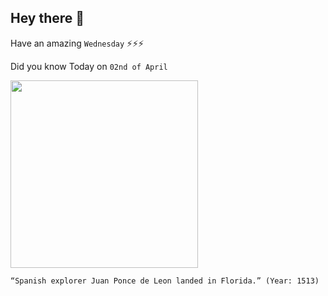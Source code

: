 ## Hey there 👋
Have an amazing `Wednesday` ⚡⚡⚡

Did you know Today on `02nd of April`
 
 [<img src="https://upload.wikimedia.org/wikipedia/commons/thumb/7/77/Juan_Ponce_de_Le%C3%B3n.jpg/480px-Juan_Ponce_de_Le%C3%B3n.jpg" width="300" />](https://en.wikipedia.org/wiki/Juan_Ponce_de_Le%C3%B3n) 
 ```
“Spanish explorer Juan Ponce de Leon landed in Florida.” (Year: 1513)
```
